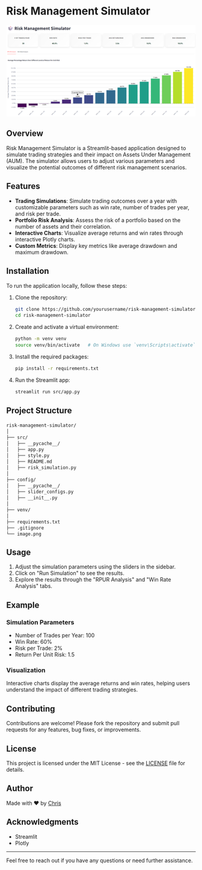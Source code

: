 
# Risk Management Simulator

![App Image](./image.png)

## Overview

Risk Management Simulator is a Streamlit-based application designed to simulate trading strategies and their impact on Assets Under Management (AUM). The simulator allows users to adjust various parameters and visualize the potential outcomes of different risk management scenarios.

## Features

- **Trading Simulations**: Simulate trading outcomes over a year with customizable parameters such as win rate, number of trades per year, and risk per trade.
- **Portfolio Risk Analysis**: Assess the risk of a portfolio based on the number of assets and their correlation.
- **Interactive Charts**: Visualize average returns and win rates through interactive Plotly charts.
- **Custom Metrics**: Display key metrics like average drawdown and maximum drawdown.

## Installation

To run the application locally, follow these steps:

1. Clone the repository:
   ```sh
   git clone https://github.com/yourusername/risk-management-simulator.git
   cd risk-management-simulator
   ```

2. Create and activate a virtual environment:
   ```sh
   python -m venv venv
   source venv/bin/activate   # On Windows use `venv\Scripts\activate`
   ```

3. Install the required packages:
   ```sh
   pip install -r requirements.txt
   ```

4. Run the Streamlit app:
   ```sh
   streamlit run src/app.py
   ```

## Project Structure

```
risk-management-simulator/
│
├── src/
│   ├── __pycache__/
│   ├── app.py
│   ├── style.py
│   ├── README.md
│   ├── risk_simulation.py
│
├── config/
│   ├── __pycache__/
│   ├── slider_configs.py
│   ├── __init__.py
│
├── venv/
│
├── requirements.txt
├── .gitignore
└── image.png
```

## Usage

1. Adjust the simulation parameters using the sliders in the sidebar.
2. Click on "Run Simulation" to see the results.
3. Explore the results through the "RPUR Analysis" and "Win Rate Analysis" tabs.

## Example

### Simulation Parameters
- Number of Trades per Year: 100
- Win Rate: 60%
- Risk per Trade: 2%
- Return Per Unit Risk: 1.5

### Visualization

Interactive charts display the average returns and win rates, helping users understand the impact of different trading strategies.

## Contributing

Contributions are welcome! Please fork the repository and submit pull requests for any features, bug fixes, or improvements.

## License

This project is licensed under the MIT License - see the [LICENSE](LICENSE) file for details.

## Author

Made with ❤️ by [Chris](https://github.com/chrisduvillard)

## Acknowledgments

- Streamlit
- Plotly

---

Feel free to reach out if you have any questions or need further assistance.
